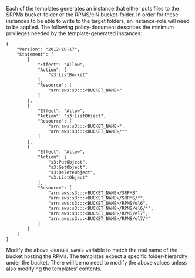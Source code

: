Each of the templates generates an instance that either puts files to the SRPMs bucket-folder or the RPMS/elN bucket-folder. In order for these instances to be able to write to the target folders, an instance-role will need to be applied. The following policy-document describes the minimum privileges needed by the template-generated instances:
~~~
{
    "Version": "2012-10-17",
    "Statement": [
        {
            "Effect": "Allow",
            "Action": [
                "s3:ListBucket"
            ],
            "Resource": [
                "arn:aws:s3:::<BUCKET_NAME>"
            ]
        },
        {
            "Effect": "Allow",
            "Action": "s3:ListObject",
            "Resource": [
                "arn:aws:s3:::<BUCKET_NAME>",
                "arn:aws:s3:::<BUCKET_NAME>/*"
            ]
        },
        {
            "Effect": "Allow",
            "Action": [
                "s3:PutObject",
                "s3:GetObject",
                "s3:DeleteObject",
                "s3:ListObject"
            ],
            "Resource": [
                "arn:aws:s3:::<BUCKET_NAME>/SRPMS",
                "arn:aws:s3:::<BUCKET_NAME>/SRPMS/*",
                "arn:aws:s3:::<BUCKET_NAME>/RPMS/el6",
                "arn:aws:s3:::<BUCKET_NAME>/RPMS/el6/*",
                "arn:aws:s3:::<BUCKET_NAME>/RPMS/el7",
                "arn:aws:s3:::<BUCKET_NAME>/RPMS/el7/*"
            ]
        }
    ]
}
~~~
Modify the above `<BUCKET_NAME>` variable to match the real name of the bucket hosting the RPMs.
The templates expect a specific folder-hierarchy under the bucket. There will be no need to modify the above values unless also modifying the templates' contents.
